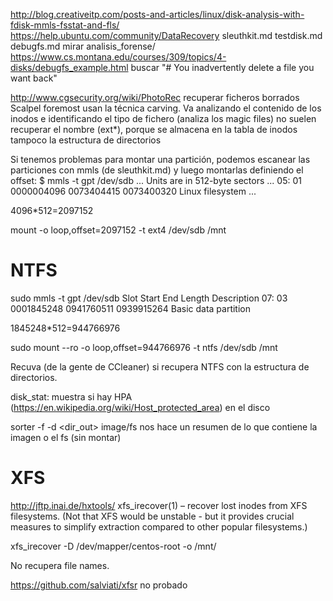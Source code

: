 http://blog.creativeitp.com/posts-and-articles/linux/disk-analysis-with-fdisk-mmls-fsstat-and-fls/
https://help.ubuntu.com/community/DataRecovery
sleuthkit.md
testdisk.md
debugfs.md
mirar analisis_forense/
https://www.cs.montana.edu/courses/309/topics/4-disks/debugfs_example.html
  buscar "# You inadvertently delete a file you want back"

http://www.cgsecurity.org/wiki/PhotoRec  recuperar ficheros borrados
Scalpel
foremost
  usan la técnica carving. Va analizando el contenido de los inodos e identificando el tipo de fichero (analiza los magic files)
  no suelen recuperar el nombre (ext*), porque se almacena en la tabla de inodos
  tampoco la estructura de directorios


Si tenemos problemas para montar una partición, podemos escanear las particiones con mmls (de sleuthkit.md) y luego montarlas definiendo el offset:
$ mmls -t gpt /dev/sdb
...
Units are in 512-byte sectors
...
05:  01      0000004096   0073404415   0073400320   Linux filesystem
...

4096*512=2097152

mount -o loop,offset=2097152 -t ext4 /dev/sdb /mnt


# NTFS

sudo mmls -t gpt /dev/sdb
     Slot    Start        End          Length       Description
07:  03      0001845248   0941760511   0939915264   Basic data partition

1845248*512=944766976

sudo mount --ro -o loop,offset=944766976 -t ntfs /dev/sdb /mnt


Recuva (de la gente de CCleaner) si recupera NTFS con la estructura de directorios.



disk_stat: muestra si hay HPA (https://en.wikipedia.org/wiki/Host_protected_area) en el disco


sorter -f <filetype> -d <dir_out> image/fs
  nos hace un resumen de lo que contiene la imagen o el fs (sin montar)


# XFS
http://jftp.inai.de/hxtools/
xfs_irecover(1) – recover lost inodes from XFS filesystems. (Not that XFS would be unstable - but it provides crucial measures to simplify extraction compared to other popular filesystems.)

xfs_irecover -D /dev/mapper/centos-root -o /mnt/

No recupera file names.



https://github.com/salviati/xfsr
no probado
